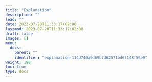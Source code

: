 ```yaml
---
title: "Explanation"
description: ""
lead: ""
date: 2023-07-20T11:33:17+02:00
lastmod: 2023-07-20T11:33:17+02:00
draft: false
images: []
menu:
  docs:
    parent: ""
    identifier: "explanation-114d740a0d69b7d62571bd6f148f56e9"
weight: 198
toc: true
type: docs
---
```

